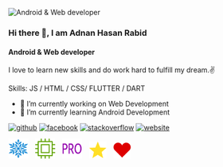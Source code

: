 
![Android & Web developer](https://scontent.fdac135-1.fna.fbcdn.net/v/t1.6435-9/132321173_2807018322945811_7355882592048019760_n.jpg?_nc_cat=108&ccb=1-7&_nc_sid=19026a&_nc_eui2=AeFe7I6LWck5aio2yKcfbmMUzHbWBe5GioDMdtYF7kaKgCLlgi2tlc-xyPxXxsuDDdnT1qFLNJ8-R3x88Esx_9L1&_nc_ohc=32YAjkSCoHAAX9rF41K&_nc_ht=scontent.fdac135-1.fna&oh=00_AT-NVrGKALoSpaseq9sIxBTo65X-LU3De0hJzSpwpa974Q&oe=63171C55)

### Hi there 👋, I am Adnan Hasan Rabid
#### Android & Web developer


I love to learn new skills and do work hard to fulfill my dream.✌ 

Skills:  JS / HTML / CSS/ FLUTTER / DART

- 🔭 I’m currently working on Web Development 
- 🌱 I’m currently learning Android Development 


[<img src='https://cdn.jsdelivr.net/npm/simple-icons@3.0.1/icons/github.svg' alt='github' height='40'>](https://github.com/https://github.com/AdnanRabid83)  [<img src='https://cdn.jsdelivr.net/npm/simple-icons@3.0.1/icons/facebook.svg' alt='facebook' height='40'>](https://www.facebook.com/https://www.facebook.com/rabid.hasan847/)  [<img src='https://cdn.jsdelivr.net/npm/simple-icons@3.0.1/icons/stackoverflow.svg' alt='stackoverflow' height='40'>](https://stackoverflow.com/users/19685122)  [<img src='https://cdn.jsdelivr.net/npm/simple-icons@3.0.1/icons/icloud.svg' alt='website' height='40'>](https://sites.google.com/diu.edu.bd/adnanhasanrabid/home)  

<a href='https://archiveprogram.github.com/'><img src='https://raw.githubusercontent.com/acervenky/animated-github-badges/master/assets/acbadge.gif' width='40' height='40'></a> <a href='https://docs.github.com/en/developers'><img src='https://raw.githubusercontent.com/acervenky/animated-github-badges/master/assets/devbadge.gif' width='40' height='40'></a> <a href='https://github.com/pricing'><img src='https://raw.githubusercontent.com/acervenky/animated-github-badges/master/assets/pro.gif' width='40' height='40'></a> <a href='https://stars.github.com/'><img src='https://raw.githubusercontent.com/acervenky/animated-github-badges/master/assets/starbadge.gif' width='35' height='35'></a> <a href='https://docs.github.com/en/github/supporting-the-open-source-community-with-github-sponsors'><img src='https://raw.githubusercontent.com/acervenky/animated-github-badges/master/assets/sponsorbadge.gif' width='35' height='35'></a> 

